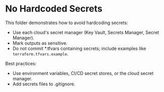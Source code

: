 # No Hardcoded Secrets

This folder demonstrates how to avoid hardcoding secrets:
- Use each cloud's secret manager (Key Vault, Secrets Manager, Secret Manager).
- Mark outputs as sensitive.
- Do not commit *.tfvars containing secrets; include examples like `terraform.tfvars.example`.

Best practices:
- Use environment variables, CI/CD secret stores, or the cloud secret manager.
- Add secrets files to .gitignore.
